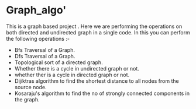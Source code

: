# Graph_algo'

This is a graph based project . Here we are performing the operations on both directed and undirected graph in a single code. In this you can perform the following operations :-

- Bfs Traversal of a Graph.
- Dfs Traversal of a Graph.
- Topological sort of a directed graph.
- Whether there is a cycle in undirected graph or not.
- whether ther is a cycle in directed graph or not.
- Dijiktras algorithm to find the shortest distance to all nodes from the source node.
- Kosaraju's algorithm to find the no of strongly connected components in the graph.
